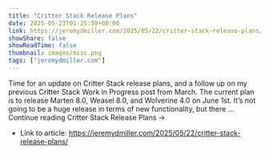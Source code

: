 ```yaml
---
title: "Critter Stack Release Plans"
date: 2025-05-23T01:25:59+00:00
link: https://jeremydmiller.com/2025/05/22/critter-stack-release-plans/
showShare: false
showReadTime: false
thumbnail: images/misc.png
tags: ["jeremydmiller.com"]
---
```

Time for an update on Critter Stack release plans, and a follow up on my previous Critter Stack Work in Progress post from March. The current plan is to release Marten 8.0, Weasel 8.0, and Wolverine 4.0 on June 1st. It’s not going to be a huge release in terms of new functionality, but there … Continue reading Critter Stack Release Plans →

- Link to article: https://jeremydmiller.com/2025/05/22/critter-stack-release-plans/